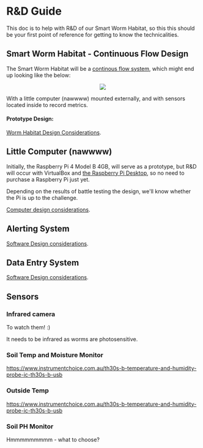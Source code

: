 
# R&D Guide

This doc is to help with R&D of our Smart Worm Habitat, so this this should be your first point of reference for getting to know the technicalities. 

## Smart Worm Habitat - Continuous Flow Design 

The Smart Worm Habitat will be a [continous flow system](https://urbanwormcompany.com/complete-guide-to-continuous-flow-vermicomposting/), which might end up looking like the below:

<p align="center">
  <img src="https://github.com/danielneil/Smart-Worm-Habitat/blob/main/images/cf-bin.jpg?raw=true">
</p>

With a little computer (nawwww) mounted externally, and with sensors located inside to record metrics. 

#### Prototype Design: 
[Worm Habitat Design Considerations](https://github.com/danielneil/Smart-Worm-Habitat/blob/main/research/bin-design.md).

## Little Computer (nawwww)

Initially, the Raspberry Pi 4 Model B 4GB, will serve as a prototype, but R&D will occur with VirtualBox and [the Raspberry Pi Desktop](https://www.raspberrypi.org/software/raspberry-pi-desktop/), so no need to purchase a Raspberry Pi just yet.

Depending on the results of battle testing the design, we'll know whether the Pi is up to the challenge.  

[Computer design considerations](https://github.com/danielneil/Smart-Worm-Habitat/blob/main/research/computer-design.md).

## Alerting System 

[Software Design considerations](https://github.com/danielneil/Smart-Worm-Habitat/blob/main/research/software-design.md).

## Data Entry System

[Software Design considerations](https://github.com/danielneil/Smart-Worm-Habitat/blob/main/research/data-entry-design.md).

## Sensors

### Infrared camera 

To watch them! :)

It needs to be infrared as worms are photosensitive.

### Soil Temp and Moisture Monitor
https://www.instrumentchoice.com.au/th30s-b-temperature-and-humidity-probe-ic-th30s-b-usb

### Outside Temp
https://www.instrumentchoice.com.au/th30s-b-temperature-and-humidity-probe-ic-th30s-b-usb

### Soil PH Monitor 
Hmmmmmmmmm - what to choose?
